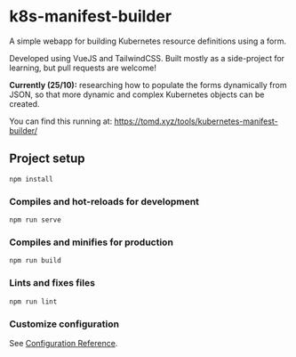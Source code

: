 # k8s-manifest-builder

A simple webapp for building Kubernetes resource definitions using a form.

Developed using VueJS and TailwindCSS. Built mostly as a side-project for learning, but pull requests are welcome!

**Currently (25/10):** researching how to populate the forms dynamically from JSON, so that more dynamic and complex Kubernetes objects can be created.

You can find this running at: https://tomd.xyz/tools/kubernetes-manifest-builder/

## Project setup
```
npm install
```

### Compiles and hot-reloads for development
```
npm run serve
```

### Compiles and minifies for production
```
npm run build
```

### Lints and fixes files
```
npm run lint
```

### Customize configuration
See [Configuration Reference](https://cli.vuejs.org/config/).

